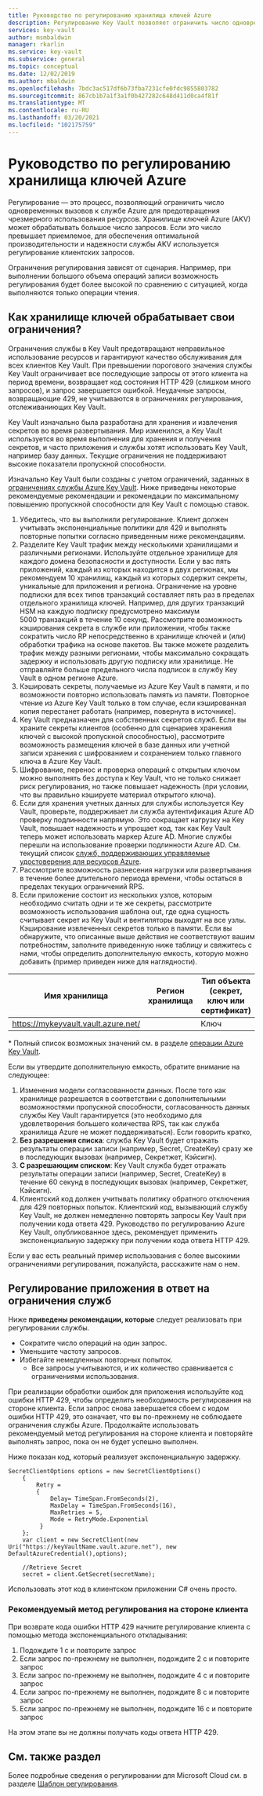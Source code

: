 ```yaml
---
title: Руководство по регулированию хранилища ключей Azure
description: Регулирование Key Vault позволяет ограничить число одновременных вызовов для предотвращения чрезмерного использования ресурсов.
services: key-vault
author: msmbaldwin
manager: rkarlin
ms.service: key-vault
ms.subservice: general
ms.topic: conceptual
ms.date: 12/02/2019
ms.author: mbaldwin
ms.openlocfilehash: 7bdc3ac517df6b73fba7231cfe0fdc9855803782
ms.sourcegitcommit: 867cb1b7a1f3a1f0b427282c648d411d0ca4f81f
ms.translationtype: MT
ms.contentlocale: ru-RU
ms.lasthandoff: 03/20/2021
ms.locfileid: "102175759"
---
```

# <a name="azure-key-vault-throttling-guidance"></a>Руководство по регулированию хранилища ключей Azure

Регулирование — это процесс, позволяющий ограничить число одновременных вызовов к службе Azure для предотвращения чрезмерного использования ресурсов. Хранилище ключей Azure (AKV) может обрабатывать большое число запросов. Если это число превышает приемлемое, для обеспечения оптимальной производительности и надежности службы AKV используется регулирование клиентских запросов.

Ограничения регулирования зависят от сценария. Например, при выполнении большого объема операций записи возможность регулирования будет более высокой по сравнению с ситуацией, когда выполняются только операции чтения.

## <a name="how-does-key-vault-handle-its-limits"></a>Как хранилище ключей обрабатывает свои ограничения?

Ограничения службы в Key Vault предотвращают неправильное использование ресурсов и гарантируют качество обслуживания для всех клиентов Key Vault. При превышении порогового значения службы Key Vault ограничивает все последующие запросы от этого клиента на период времени, возвращает код состояния HTTP 429 (слишком много запросов), и запрос завершается ошибкой. Неудачные запросы, возвращающие 429, не учитываются в ограничениях регулирования, отслеживаниющих Key Vault. 

Key Vault изначально была разработана для хранения и извлечения секретов во время развертывания.  Мир изменился, а Key Vault используется во время выполнения для хранения и получения секретов, и часто приложения и службы хотят использовать Key Vault, например базу данных.  Текущие ограничения не поддерживают высокие показатели пропускной способности.

Изначально Key Vault были созданы с учетом ограничений, заданных в [ограничениях службы Azure Key Vault](service-limits.md).  Ниже приведены некоторые рекомендуемые рекомендации и рекомендации по максимальному повышению пропускной способности для Key Vault с помощью ставок.
1. Убедитесь, что вы выполнили регулирование.  Клиент должен учитывать экспоненциальные политики для 429 и выполнять повторные попытки согласно приведенным ниже рекомендациям.
1. Разделите Key Vault трафик между несколькими хранилищами и различными регионами.   Используйте отдельное хранилище для каждого домена безопасности и доступности.   Если у вас пять приложений, каждый из которых находится в двух регионах, мы рекомендуем 10 хранилищ, каждый из которых содержит секреты, уникальные для приложения и региона.  Ограничение на уровне подписки для всех типов транзакций составляет пять раз в пределах отдельного хранилища ключей. Например, для других транзакций HSM на каждую подписку предусмотрено максимум 5000 транзакций в течение 10 секунд. Рассмотрите возможность кэширования секрета в службе или приложении, чтобы также сократить число RP непосредственно в хранилище ключей и (или) обработки трафика на основе пакетов.  Вы также можете разделить трафик между разными регионами, чтобы максимально сокращать задержку и использовать другую подписку или хранилище.  Не отправляйте больше предельного числа подписок в службу Key Vault в одном регионе Azure.
1. Кэшировать секреты, получаемые из Azure Key Vault в памяти, и по возможности повторно использовать память из памяти.  Повторное чтение из Azure Key Vault только в том случае, если кэшированная копия перестанет работать (например, повернута в источнике). 
1. Key Vault предназначен для собственных секретов служб.   Если вы храните секреты клиентов (особенно для сценариев хранения ключей с высокой пропускной способностью), рассмотрите возможность размещения ключей в базе данных или учетной записи хранения с шифрованием и сохранением только главного ключа в Azure Key Vault.
1. Шифрование, перенос и проверка операций с открытым ключом можно выполнять без доступа к Key Vault, что не только снижает риск регулирования, но также повышает надежность (при условии, что вы правильно кэшируете материал открытого ключа).
1. Если для хранения учетных данных для службы используется Key Vault, проверьте, поддерживает ли служба аутентификация Azure AD проверку подлинности напрямую. Это сокращает нагрузку на Key Vault, повышает надежность и упрощает код, так как Key Vault теперь может использовать маркер Azure AD.  Многие службы перешли на использование проверки подлинности Azure AD.  См. текущий список [служб, поддерживающих управляемые удостоверения для ресурсов Azure](../../active-directory/managed-identities-azure-resources/services-support-managed-identities.md#azure-services-that-support-managed-identities-for-azure-resources).
1. Рассмотрите возможность разнесения нагрузки или развертывания в течение более длительного периода времени, чтобы остаться в пределах текущих ограничений RPS.
1. Если приложение состоит из нескольких узлов, которым необходимо считать одни и те же секреты, рассмотрите возможность использования шаблона out, где одна сущность считывает секрет из Key Vault и вентиляторы выходят на все узлы.   Кэширование извлеченных секретов только в памяти.
Если вы обнаружите, что описанные выше действия не соответствуют вашим потребностям, заполните приведенную ниже таблицу и свяжитесь с нами, чтобы определить дополнительную емкость, которую можно добавить (пример приведен ниже для наглядности).

| Имя хранилища | Регион хранилища | Тип объекта (секрет, ключ или сертификат) | Операции * | Тип ключа | Длина ключа или кривая | Ключ HSM?| Требуется устойчивый RPS для состояния | Требуется пиковое число RPS |
|--|--|--|--|--|--|--|--|--|
| https://mykeyvault.vault.azure.net/ | | Ключ | Sign | EC | P-256 | нет | 200 | 1000 |

\* Полный список возможных значений см. в разделе [операции Azure Key Vault](/rest/api/keyvault/key-operations).

Если вы утвердите дополнительную емкость, обратите внимание на следующее:
1. Изменения модели согласованности данных. После того как хранилище разрешается в соответствии с дополнительными возможностями пропускной способности, согласованность данных службы Key Vault гарантируется (это необходимо для удовлетворения большего количества RPS, так как служба хранилища Azure не может поддерживаться).  Если говорить кратко,
  1. **Без разрешения списка**: служба Key Vault будет отражать результаты операции записи (например, Secret, CreateKey) сразу же в последующих вызовах (например, Секретжет, Кэйсигн).
  1. **С разрешающим списком**: Key Vault служба будет отражать результаты операции записи (например, Secret, CreateKey) в течение 60 секунд в последующих вызовах (например, Секретжет, Кэйсигн).
1. Клиентский код должен учитывать политику обратного отключения для 429 повторных попыток. Клиентский код, вызывающий службу Key Vault, не должен немедленно повторять запросы Key Vault при получении кода ответа 429.  Руководство по регулированию Azure Key Vault, опубликованное здесь, рекомендует применить экспоненциальную задержку при получении кода ответа HTTP 429.

Если у вас есть реальный пример использования с более высокими ограничениями регулирования, пожалуйста, расскажите нам о нем.

## <a name="how-to-throttle-your-app-in-response-to-service-limits"></a>Регулирование приложения в ответ на ограничения служб

Ниже **приведены рекомендации, которые** следует реализовать при регулировании службы.
- Сократите число операций на один запрос.
- Уменьшите частоту запросов.
- Избегайте немедленных повторных попыток. 
    - Все запросы учитываются, и их количество сравнивается с ограничениями использования.

При реализации обработки ошибок для приложения используйте код ошибки HTTP 429, чтобы определить необходимость регулирования на стороне клиента. Если запрос снова завершается сбоем с кодом ошибки HTTP 429, это означает, что вы по-прежнему не соблюдаете ограничения службы Azure. Продолжайте использовать рекомендуемый метод регулирования на стороне клиента и повторяйте выполнять запрос, пока он не будет успешно выполнен.

Ниже показан код, который реализует экспоненциальную задержку. 
```
SecretClientOptions options = new SecretClientOptions()
    {
        Retry =
        {
            Delay= TimeSpan.FromSeconds(2),
            MaxDelay = TimeSpan.FromSeconds(16),
            MaxRetries = 5,
            Mode = RetryMode.Exponential
         }
    };
    var client = new SecretClient(new Uri("https://keyVaultName.vault.azure.net"), new DefaultAzureCredential(),options);
                                 
    //Retrieve Secret
    secret = client.GetSecret(secretName);
```


Использовать этот код в клиентском приложении C# очень просто. 

### <a name="recommended-client-side-throttling-method"></a>Рекомендуемый метод регулирования на стороне клиента

При возврате кода ошибки HTTP 429 начните регулирование клиента с помощью метода экспоненциального откладывания:

1. Подождите 1 с и повторите запрос
2. Если запрос по-прежнему не выполнен, подождите 2 с и повторите запрос
3. Если запрос по-прежнему не выполнен, подождите 4 с и повторите запрос
4. Если запрос по-прежнему не выполнен, подождите 8 с и повторите запрос
5. Если запрос по-прежнему не выполнен, подождите 16 с и повторите запрос

На этом этапе вы не должны получать коды ответа HTTP 429.

## <a name="see-also"></a>См. также раздел

Более подробные сведения о регулировании для Microsoft Cloud см. в разделе [Шаблон регулирования](/azure/architecture/patterns/throttling).
